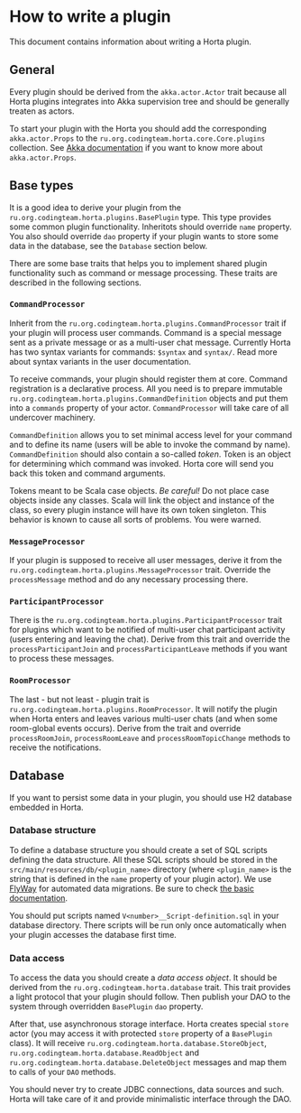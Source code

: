 How to write a plugin
=====================

This document contains information about writing a Horta plugin.

General
-------

Every plugin should be derived from the `akka.actor.Actor` trait because all Horta plugins integrates into Akka
supervision tree and should be generally treaten as actors.

To start your plugin with the Horta you should add the corresponding `akka.actor.Props` to the
`ru.org.codingteam.horta.core.Core.plugins` collection. See
[Akka documentation](http://doc.akka.io/docs/akka/2.3.4/scala/actors.html#Props) if you want to know more about
`akka.actor.Props`.

Base types
----------

It is a good idea to derive your plugin from the `ru.org.codingteam.horta.plugins.BasePlugin` type. This type provides
some common plugin functionality. Inheritots should override `name` property. You also should override `dao` property if
your plugin wants to store some data in the database, see the `Database` section below.

There are some base traits that helps you to implement shared plugin functionality such as command or message
processing. These traits are described in the following sections.

### `CommandProcessor`

Inherit from the `ru.org.codingteam.horta.plugins.CommandProcessor` trait if your plugin will process user commands.
Command is a special message sent as a private message or as a multi-user chat message. Currently Horta has two syntax
variants for commands: `$syntax` and `syntax/`. Read more about syntax variants in the user documentation.
 
To receive commands, your plugin should register them at core. Command registration is a declarative process. All you
need is to prepare immutable `ru.org.codingteam.horta.plugins.CommandDefinition` objects and put them into a `commands`
property of your actor. `CommandProcessor` will take care of all undercover machinery.

`CommandDefinition` allows you to set minimal access level for your command and to define its name (users will be able
to invoke the command by name). `CommandDefinition` should also contain a so-called *token*. Token is an object for
determining which command was invoked. Horta core will send you back this token and command arguments.

Tokens meant to be Scala case objects. *Be careful!* Do not place case objects inside any classes. Scala will link the
object and instance of the class, so every plugin instance will have its own token singleton. This behavior is known to
cause all sorts of problems. You were warned.

### `MessageProcessor`

If your plugin is supposed to receive all user messages, derive it from the
`ru.org.codingteam.horta.plugins.MessageProcessor` trait. Override the `processMessage` method and do any necessary
processing there.

### `ParticipantProcessor`

There is the `ru.org.codingteam.horta.plugins.ParticipantProcessor` trait for plugins which want to be notified of
multi-user chat participant activity (users entering and leaving the chat). Derive from this trait and override the
`processParticipantJoin` and `processParticipantLeave` methods if you want to process these messages.

### `RoomProcessor`

The last - but not least - plugin trait is `ru.org.codingteam.horta.plugins.RoomProcessor`. It will notify the plugin
when Horta enters and leaves various multi-user chats (and when some room-global events occurs). Derive from the trait
and override `processRoomJoin`, `processRoomLeave` and `processRoomTopicChange` methods to receive the notifications.   

Database
--------

If you want to persist some data in your plugin, you should use H2 database embedded in Horta.

### Database structure

To define a database structure you should create a set of SQL scripts defining the data structure. All these SQL
scripts should be stored in the `src/main/resources/db/<plugin_name>` directory (where `<plugin_name>` is the string
that is defined in the `name` property of your plugin actor). We use [FlyWay](http://flywaydb.org/) for automated data
migrations. Be sure to check [the basic documentation](http://flywaydb.org/documentation/migration/sql.html).

You should put scripts named `V<number>__Script-definition.sql` in your database directory. There scripts will be run
only once automatically when your plugin accesses the database first time.

### Data access

To access the data you should create a *data access object*. It should be derived from the
`ru.org.codingteam.horta.database` trait. This trait provides a light protocol that your plugin should follow. Then
publish your DAO to the system through overridden `BasePlugin` `dao` property.

After that, use asynchronous storage interface. Horta creates special `store` actor (you may access it with protected 
`store` property of a `BasePlugin` class). It will receive `ru.org.codingteam.horta.database.StoreObject`,
`ru.org.codingteam.horta.database.ReadObject` and `ru.org.codingteam.horta.database.DeleteObject` messages and map them
to calls of your `DAO` methods.

You should never try to create JDBC connections, data sources and such. Horta will take care of it and provide
minimalistic interface through the DAO.